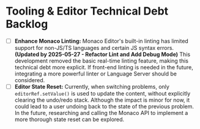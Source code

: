 # Tooling & Editor Technical Debt Backlog

- [ ] **Enhance Monaco Linting:** Monaco Editor's built-in linting has limited support for non-JS/TS languages and certain JS syntax errors. **(Updated by 2025-05-27 - Refactor Lint and Add Debug Mode)** This development removed the basic real-time linting feature, making this technical debt more explicit. If front-end linting is needed in the future, integrating a more powerful linter or Language Server should be considered.
- [ ] **Editor State Reset:** Currently, when switching problems, only `editorRef.setValue()` is used to update the content, without explicitly clearing the undo/redo stack. Although the impact is minor for now, it could lead to a user undoing back to the state of the previous problem. In the future, researching and calling the Monaco API to implement a more thorough state reset can be explored.
